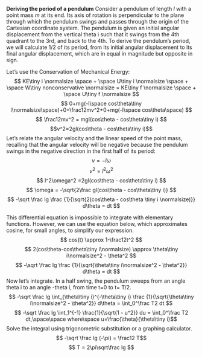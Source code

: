 **Deriving the period of a pendulum**
Consider a pendulum of length *l* with a point mass *m* at its end. Its axis of rotation is perpendicular to the plane through which the pendulum swings and passes through the origin of the Cartesian coordinate system. The pendulum is given an initial angular displacement from the vertical theta i such that it swings from the 4th quadrant to the 3rd, and back to the 4th. To derive the pendulum’s period, we will  calculate 1/2 of its period, from its initial angular displacement to its final angular displacement, which are in equal in magnitude but opposite in sign.

Let’s use the Conservation of Mechanical Energy:
$$ KE\tiny i \normalsize \space + \space U\tiny i \normalsize \space + \space W\tiny nonconservative \normalsize = KE\tiny f \normalsize \space + \space U\tiny f \normalsize $$
$$ 0+mg(-l\space cos\theta\tiny i\normalsize\space)+0=\frac12mv^2+0+mg(-l\space cos\theta\space) $$
$$ \frac12mv^2 = mgl(cos\theta - cos\theta\tiny i) $$
$$v^2=2gl(cos\theta - cos\theta\tiny i)$$
Let’s relate the angular velocity and the linear speed of the point mass, recalling that the angular velocity will be negative because the pendulum swings in the negative direction in the first half of its period:
$$ v=-l\omega $$
$$ v^2=l^2\omega^2 $$
$$ l^2\omega^2 =2gl(cos\theta - cos\theta\tiny i) $$
$$ \omega = -\sqrt{2\frac gl(cos\theta - cos\theta\tiny i)} $$
$$ -\sqrt \frac lg \frac {1}{\sqrt{2(cos\theta - cos\theta \tiny i \normalsize)}} d\theta = dt $$

This differential equation is impossible to integrate with elementary functions. However, we can use the equation below, which approximates cosine, for small angles, to simplify our expression.
$$ cos(t) \approx 1-\frac12t^2 $$
$$ 2(cos\theta-cos\theta\tiny i\normalsize) \approx \theta\tiny i\normalsize^2 - \theta^2 $$
$$ -\sqrt \frac lg \frac {1}{\sqrt{\theta\tiny i\normalsize^2 - \theta^2}} d\theta = dt $$
Now let’s integrate. In a half swing, the pendulum sweeps from an angle theta i to an angle -theta i, from time t=0 to t= T/2.
$$ -\sqrt \frac lg \int_{\theta\tiny i}^{-\theta\tiny i} \frac {1}{\sqrt{\theta\tiny i\normalsize^2 - \theta^2}} d\theta = \int_0^\frac T2 dt $$
$$ -\sqrt \frac lg \int_1^{-1} \frac{1}{\sqrt{1 - u^2}} du = \int_0^\frac T2 dt,\space\space where\space u=\frac{\theta}{\theta\tiny i}$$
Solve the integral using trigonometric substitution or a graphing calculator.
$$ -\sqrt \frac lg (-\pi) = \frac12 T$$
$$ T = 2\pi\sqrt\frac lg $$